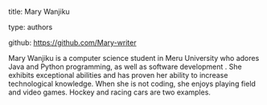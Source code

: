 title: Mary Wanjiku

type: authors

github: https://github.com/Mary-writer

Mary Wanjiku is a computer science student in Meru University who adores Java and Python programming, as well as software development . She exhibits exceptional abilities and has proven her ability to increase technological knowledge. When she is not coding, she enjoys playing field and video games. Hockey and racing cars are two examples.